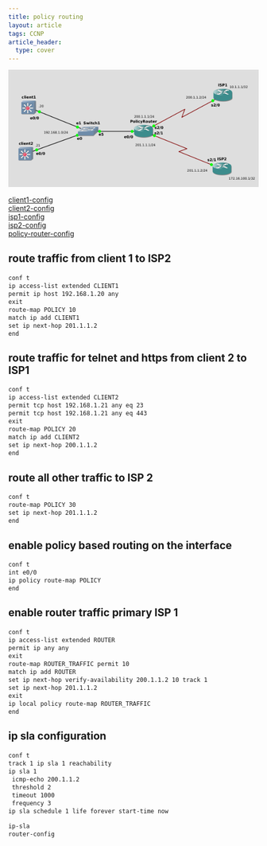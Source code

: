 ```yaml
---
title: policy routing
layout: article
tags: CCNP
article_header:
  type: cover
---
```


![GNS3-config](/assets/images/Cisco/policy-routing.png)

[client1-config](/assets/images/Cisco/policy-routing-client1.txt)  
[client2-config](/assets/images/Cisco/policy-routing-client1.txt)  
[isp1-config](/assets/images/Cisco/policy-routing-client1.txt)  
[isp2-config](/assets/images/Cisco/policy-routing-client1.txt)  
[policy-router-config](/assets/images/Cisco/policy-routing-client1.txt)  

## route traffic from client 1 to ISP2

```
conf t
ip access-list extended CLIENT1
permit ip host 192.168.1.20 any
exit
route-map POLICY 10
match ip add CLIENT1
set ip next-hop 201.1.1.2
end
```

## route traffic for telnet and https from client 2 to ISP1

```
conf t
ip access-list extended CLIENT2
permit tcp host 192.168.1.21 any eq 23
permit tcp host 192.168.1.21 any eq 443
exit
route-map POLICY 20
match ip add CLIENT2
set ip next-hop 200.1.1.2
end
```

## route all other traffic to ISP 2

```
conf t
route-map POLICY 30
set ip next-hop 201.1.1.2
end
```

## enable policy based routing on the interface

```
conf t
int e0/0
ip policy route-map POLICY
end
```

## enable router traffic primary ISP 1

```
conf t
ip access-list extended ROUTER
permit ip any any
exit
route-map ROUTER_TRAFFIC permit 10
match ip add ROUTER
set ip next-hop verify-availability 200.1.1.2 10 track 1
set ip next-hop 201.1.1.2
exit
ip local policy route-map ROUTER_TRAFFIC
end
```

## ip sla configuration

```
conf t
track 1 ip sla 1 reachability
ip sla 1
 icmp-echo 200.1.1.2
 threshold 2
 timeout 1000
 frequency 3
ip sla schedule 1 life forever start-time now
```

```
ip-sla
router-config
```
